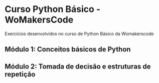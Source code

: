 # Curso Python Básico - WoMakersCode
Exercícios desenvolvidos no curso de Python Básico da Womakerscode

## Módulo 1: Conceitos básicos de Python

## Módulo 2: Tomada de decisão e estruturas de repetição
